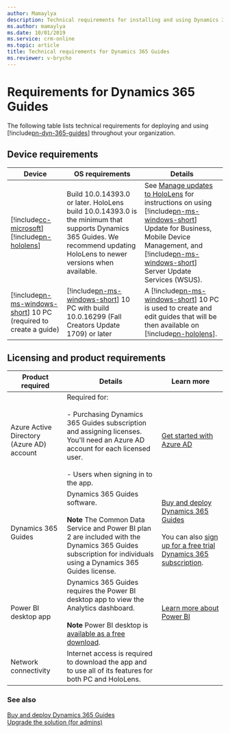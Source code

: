 ```yaml
---
author: Mamaylya
description: Technical requirements for installing and using Dynamics 365 Guides
ms.author: mamaylya
ms.date: 10/01/2019
ms.service: crm-online
ms.topic: article
title: Technical requirements for Dynamics 365 Guides
ms.reviewer: v-brycho
---
```


# Requirements for Dynamics 365 Guides

The following table lists technical requirements for deploying and using [!include[pn-dyn-365-guides](../includes/pn-dyn-365-guides.md)] throughout your organization.

## Device requirements
|Device|OS requirements|Details|
|----------------------------------------|---------------------------------------------|-------------------------------------|
|[!include[cc-microsoft](../includes/cc-microsoft.md)] [!include[pn-hololens](../includes/pn-hololens.md)]|Build 10.0.14393.0 or later. HoloLens build 10.0.14393.0 is the minimum that supports Dynamics 365 Guides. We recommend updating HoloLens to newer versions when available. |See [Manage updates to HoloLens](https://docs.microsoft.com/en-us/HoloLens/hololens-updates) for instructions on using [!include[pn-ms-windows-short](../includes/pn-ms-windows-short.md)] Update for Business, Mobile Device Management, and [!include[pn-ms-windows-short](../includes/pn-ms-windows-short.md)] Server Update Services (WSUS).|
|[!include[pn-ms-windows-short](../includes/pn-ms-windows-short.md)] 10 PC (required to create a guide)|[!include[pn-ms-windows-short](../includes/pn-ms-windows-short.md)] 10 PC with build 10.0.16299 (Fall Creators Update 1709) or later|A [!include[pn-ms-windows-short](../includes/pn-ms-windows-short.md)] 10 PC is used to create and edit guides that will be then available on [!include[pn-hololens](../includes/pn-hololens.md)].|

## Licensing and product requirements

|Product required|Details|Learn more|
|-------------------------------|-------------------------------------------------------|-------------------------------------------|
|Azure Active Directory (Azure AD) account|Required for:</br><br>- Purchasing Dynamics 365 Guides subscription and assigning licenses. You'll need an Azure AD account for each licensed user.</br><br>- Users when signing in to the app.|[Get started with Azure AD](https://docs.microsoft.com/azure/active-directory/fundamentals/active-directory-whatis)|
|Dynamics 365 Guides|Dynamics 365 Guides software.</br><br>**Note** The Common Data Service and Power BI plan 2 are included with the Dynamics 365 Guides subscription for individuals using a Dynamics 365 Guides license.|[Buy and deploy Dynamics 365 Guides](setup.md)</br><br>You can also [sign up for a free trial Dynamics 365 subscription](https://docs.microsoft.com/dynamics365/mixed-reality/guides/setup).|
|Power BI desktop app|Dynamics 365 Guides requires the Power BI desktop app to view the Analytics dashboard.</br><br>**Note** Power BI desktop is [available as a free download](https://powerbi.microsoft.com/desktop/).|[Learn more about Power BI](https://powerbi.microsoft.com/desktop/)|
|Network connectivity|Internet access is required to download the app and to use all of its features for both PC and HoloLens.||

### See also

[Buy and deploy Dynamics 365 Guides](setup.md)<br>
[Upgrade the solution (for admins)](upgrade.md)
